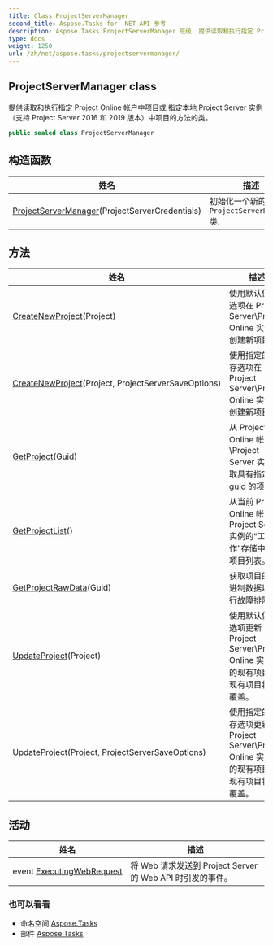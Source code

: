 ```yaml
---
title: Class ProjectServerManager
second_title: Aspose.Tasks for .NET API 参考
description: Aspose.Tasks.ProjectServerManager 班级. 提供读取和执行指定 Project Online 帐户中项目或 指定本地 Project Server 实例支持 Project Server 2016 和 2019 版本中项目的方法的类
type: docs
weight: 1250
url: /zh/net/aspose.tasks/projectservermanager/
---
```

## ProjectServerManager class

提供读取和执行指定 Project Online 帐户中项目或 指定本地 Project Server 实例（支持 Project Server 2016 和 2019 版本）中项目的方法的类。

```csharp
public sealed class ProjectServerManager
```

## 构造函数

| 姓名 | 描述 |
| --- | --- |
| [ProjectServerManager](projectservermanager/)(ProjectServerCredentials) | 初始化一个新的实例`ProjectServerManager`类. |

## 方法

| 姓名 | 描述 |
| --- | --- |
| [CreateNewProject](../../aspose.tasks/projectservermanager/createnewproject/#createnewproject)(Project) | 使用默认保存选项在 Project Server\Project Online 实例中创建新项目。 |
| [CreateNewProject](../../aspose.tasks/projectservermanager/createnewproject/#createnewproject_1)(Project, ProjectServerSaveOptions) | 使用指定的保存选项在 Project Server\Project Online 实例中创建新项目。 |
| [GetProject](../../aspose.tasks/projectservermanager/getproject/)(Guid) | 从 Project Online 帐户\Project Server 实例获取具有指定 guid 的项目。 |
| [GetProjectList](../../aspose.tasks/projectservermanager/getprojectlist/)() | 从当前 Project Online 帐户 \ Project Server 实例的“工作”存储中获取项目列表。 |
| [GetProjectRawData](../../aspose.tasks/projectservermanager/getprojectrawdata/)(Guid) | 获取项目的二进制数据以进行故障排除。 |
| [UpdateProject](../../aspose.tasks/projectservermanager/updateproject/#updateproject)(Project) | 使用默认保存选项更新 Project Server\Project Online 实例中的现有项目。现有项目将被覆盖。 |
| [UpdateProject](../../aspose.tasks/projectservermanager/updateproject/#updateproject_1)(Project, ProjectServerSaveOptions) | 使用指定的保存选项更新 Project Server\Project Online 实例中的现有项目。现有项目将被覆盖。 |

## 活动

| 姓名 | 描述 |
| --- | --- |
| event [ExecutingWebRequest](../../aspose.tasks/projectservermanager/executingwebrequest/) | 将 Web 请求发送到 Project Server 的 Web API 时引发的事件。 |

### 也可以看看

* 命名空间 [Aspose.Tasks](../../aspose.tasks/)
* 部件 [Aspose.Tasks](../../)


